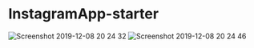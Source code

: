 # InstagramApp-starter
![Screenshot 2019-12-08 20 24 32](https://user-images.githubusercontent.com/53354158/70394366-3bdd4a80-19fd-11ea-8899-0009722b6038.png)
![Screenshot 2019-12-08 20 24 46](https://user-images.githubusercontent.com/53354158/70394367-3bdd4a80-19fd-11ea-9dc3-4ed40c9a3981.png)
